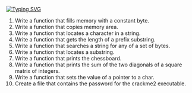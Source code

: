 [![Typing SVG](https://readme-typing-svg.herokuapp.com?font=Fira+Code&weight=900&pause=1000&width=435&lines=Even+more+pointers+arrays+and+strings)](https://git.io/typing-svg)

1. Write a function that fills memory with a constant byte.
2. Write a function that copies memory area.
3. Write a function that locates a character in a string.
4. Write a function that gets the length of a prefix substring.
5. Write a function that searches a string for any of a set of bytes.
6. Write a function that locates a substring.
7. Write a function that prints the chessboard.
8. Write a function that prints the sum of the two diagonals of a square matrix of integers.
9. Write a function that sets the value of a pointer to a char.
10. Create a file that contains the password for the crackme2 executable.
